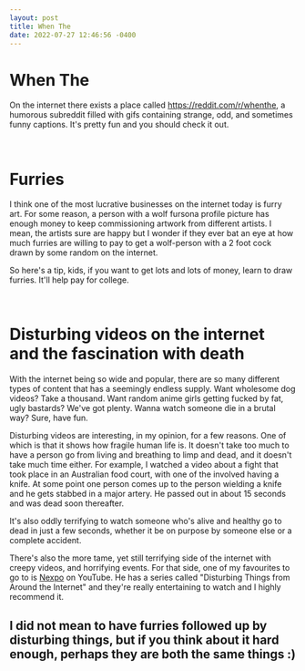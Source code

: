 ```yaml
---
layout: post
title: When The
date: 2022-07-27 12:46:56 -0400
---
```


# When The
On the internet there exists a place called https://reddit.com/r/whenthe, a humorous subreddit filled with gifs containing strange, odd, and sometimes funny captions.
It's pretty fun and you should check it out.

<br>

# Furries
I think one of the most lucrative businesses on the internet today is furry art. For some reason, a person with a wolf fursona profile picture has enough money to keep commissioning artwork from different artists.
I mean, the artists sure are happy but I wonder if they ever bat an eye at how much furries are willing to pay to get a wolf-person with a 2 foot cock drawn by some random on the internet.

So here's a tip, kids, if you want to get lots and lots of money, learn to draw furries. It'll help pay for college.

<br>

# Disturbing videos on the internet and the fascination with death
With the internet being so wide and popular, there are so many different types of content that has a seemingly endless supply. Want wholesome dog videos? Take a thousand. Want random anime girls getting fucked by fat, ugly bastards? We've got plenty. Wanna watch someone die in a brutal way? Sure, have fun.

Disturbing videos are interesting, in my opinion, for a few reasons. One of which is that it shows how fragile human life is. It doesn't take too much to have a person go from living and breathing to limp and dead, and it doesn't take much time either.
For example, I watched a video about a fight that took place in an Australian food court, with one of the involved having a knife. At some point one person comes up to the person wielding a knife and he gets stabbed in a major artery. He passed out in about 15 seconds and was dead soon thereafter.

It's also oddly terrifying to watch someone who's alive and healthy go to dead in just a few seconds, whether it be on purpose by someone else or a complete accident.

There's also the more tame, yet still terrifying side of the internet with creepy videos, and horrifying events. For that side, one of my favourites to go to is [Nexpo](https://www.youtube.com/c/Nexpo) on YouTube. He has a series called "Disturbing Things from Around the Internet" and they're really entertaining to watch and I highly recommend it.

## I did not mean to have furries followed up by disturbing things, but if you think about it hard enough, perhaps they are both the same things :)

<script src="https://utteranc.es/client.js"
        repo="Just-Jojo/Just-Jojo.github.io"
        issue-term="pathname"
        label="Comments"
        theme="github-light"
        crossorigin="anonymous"
        async>
</script>